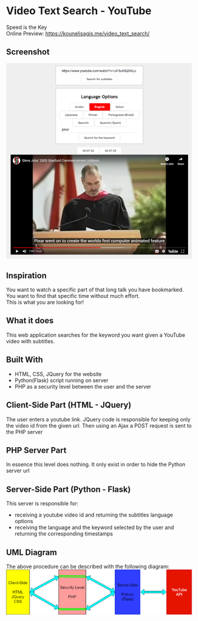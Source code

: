 # Video Text Search - YouTube
Speed is the Key\
Online Preview: https://kounelisagis.me/video_text_search/

## Screenshot
![Screenshot](_images/screenshot.png)

## Inspiration
You want to watch a specific part of that long talk you have bookmarked. You want to find that specific time without much effort.<br/>This is what you are looking for!

## What it does
This web application searches for the keyword you want given a YouTube video with subtitles.

## Built With
- HTML, CSS, JQuery for the website
- Python(Flask) script running on server
- PHP as a security level between the user and the server

## Client-Side Part (HTML - JQuery)
The user enters a youtube link. JQuery code is responsible for keeping only the video id from the given url. Then using an Ajax a POST request is sent to the PHP server

## PHP Server Part
In essence this level does nothing. It only exist in order to hide the Python server url

## Server-Side Part (Python - Flask)
This server is responsible for:
- receiving a youtube video id and returning the subtitles language options
- receiving the language and the keyword selected by the user and returning the corresponding timestamps

## UML Diagram
The above procedure can be described with the following diagram:
![Example](_images/diagram.png)
